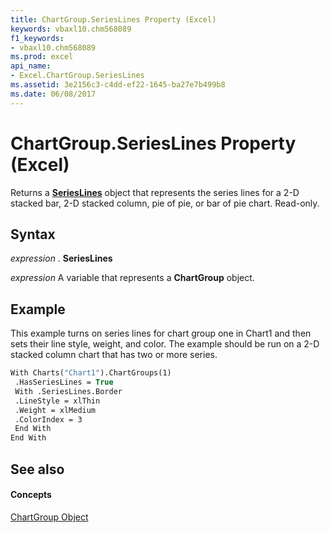 ```yaml
---
title: ChartGroup.SeriesLines Property (Excel)
keywords: vbaxl10.chm568089
f1_keywords:
- vbaxl10.chm568089
ms.prod: excel
api_name:
- Excel.ChartGroup.SeriesLines
ms.assetid: 3e2156c3-c4dd-ef22-1645-ba27e7b499b8
ms.date: 06/08/2017
---
```



# ChartGroup.SeriesLines Property (Excel)

Returns a  **[SeriesLines](Excel.SeriesLines(objec).md)** object that represents the series lines for a 2-D stacked bar, 2-D stacked column, pie of pie, or bar of pie chart. Read-only.


## Syntax

 _expression_ . **SeriesLines**

 _expression_ A variable that represents a **ChartGroup** object.


## Example

This example turns on series lines for chart group one in Chart1 and then sets their line style, weight, and color. The example should be run on a 2-D stacked column chart that has two or more series.


```vb
With Charts("Chart1").ChartGroups(1) 
 .HasSeriesLines = True 
 With .SeriesLines.Border 
 .LineStyle = xlThin 
 .Weight = xlMedium 
 .ColorIndex = 3 
 End With 
End With
```


## See also


#### Concepts


[ChartGroup Object](Excel.ChartGroup(objec).md)

